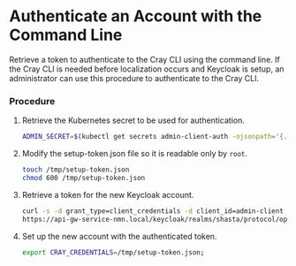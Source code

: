# Authenticate an Account with the Command Line

Retrieve a token to authenticate to the Cray CLI using the command line. If the Cray CLI is needed before localization occurs and Keycloak is setup, an administrator can use this procedure to authenticate to the Cray CLI.

### Procedure

1.  Retrieve the Kubernetes secret to be used for authentication.

    ```bash
    ADMIN_SECRET=$(kubectl get secrets admin-client-auth -ojsonpath='{.data.client-secret}' | base64 -d);
    ```

2.  Modify the setup-token.json file so it is readable only by `root`.

    ```bash
    touch /tmp/setup-token.json
    chmod 600 /tmp/setup-token.json
    ```

3.  Retrieve a token for the new Keycloak account.

    ```bash
    curl -s -d grant_type=client_credentials -d client_id=admin-client -d client_secret=$ADMIN_SECRET \
    https://api-gw-service-nmn.local/keycloak/realms/shasta/protocol/openid-connect/token > /tmp/setup-token.json;
    ```

4.  Set up the new account with the authenticated token.

    ```bash
    export CRAY_CREDENTIALS=/tmp/setup-token.json;
    ```

